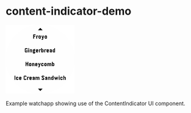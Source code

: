 # content-indicator-demo

![screenshot](screenshot.png)

Example watchapp showing use of the ContentIndicator UI component.